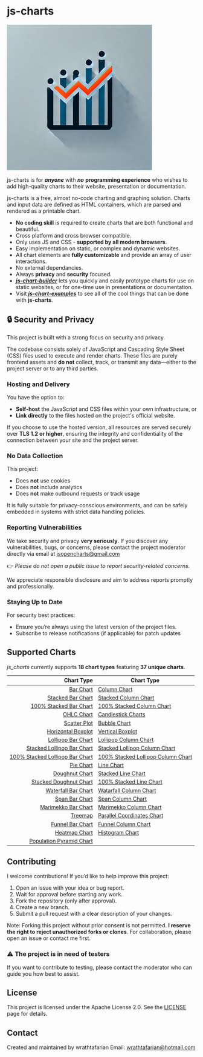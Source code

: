 # js-charts

![js-charts logo](./images/logo/js-charts-logo-medium-384x384.png)

js-charts is for ***anyone*** with ***no*** **programming experience** who wishes to add high-quality charts to their website, presentation or documentation.

js-charts is a free, almost no-code charting and graphing solution. Charts and input data are defined as HTML containers, which are parsed and rendered as a printable chart.

- **No coding skill** is required to create charts that are both functional and beautiful.
- Cross platform and cross browser compatible.
- Only uses JS and CSS - **supported by all modern browsers**.
- Easy implementation on static, or complex and dynamic websites.
- All chart elements are **fully customizable** and provide an array of user interactions.
- No external dependancies.
- Always **privacy** and **security** focused.
- ***[js-chart-builder](https://github.com/wrathtafarian/js-chart-builder)*** lets you quickly and easily prototype charts for use on static websites, or for one-time use in presentations or documentation.
- Visit ***[js-chart-examples](https://github.com/wrathtafarian/js-chart-examples)*** to see all of the cool things that can be done with **js-charts**.

## 🔒 Security and Privacy

This project is built with a strong focus on security and privacy.

The codebase consists solely of JavaScript and Cascading Style Sheet (CSS) files used to execute and render charts. These files are purely frontend assets and **do not** collect, track, or transmit any data—either to the project server or to any third parties.

### Hosting and Delivery

You have the option to:

 - **Self-host** the JavaScript and CSS files within your own infrastructure, or
 - **Link directly** to the files hosted on the project's official website.

If you choose to use the hosted version, all resources are served securely over **TLS 1.2 or higher**, ensuring the integrity and confidentiality of the connection between your site and the project server.

### No Data Collection

This project:

 - Does **not** use cookies
 - Does **not** include analytics
 - Does **not** make outbound requests or track usage

It is fully suitable for privacy-conscious environments, and can be safely embedded in systems with strict data handling policies.

### Reporting Vulnerabilities

We take security and privacy **very seriously**. If you discover any vulnerabilities, bugs, or concerns, please contact the project moderator directly via email at jsopencharts@gmail.com

👉 *Please do not open a public issue to report security-related concerns.*

We appreciate responsible disclosure and aim to address reports promptly and professionally.

### Staying Up to Date

For security best practices:

 - Ensure you’re always using the latest version of the project files.
 - Subscribe to release notifications (if applicable) for patch updates


## Supported Charts
_js_charts_ currently supports **18 chart types** featuring **37 unique charts**.

| Chart Type                      | Chart Type                         |
|--------------------------------:|------------------------------------|
| [Bar Chart](/wiki/charts/Bar%20Charts.md)                               | [Column Chart](/wiki/charts/Column%20Charts.md) |
| [Stacked Bar Chart](/wiki/charts/Bar%20Charts.md)                       | [Stacked Column Chart](/wiki/charts/Column%20Charts.md) |
| [100% Stacked Bar Chart](/wiki/charts/Bar%20Charts.md)                  | [100% Stacked Column Chart](/wiki/charts/Column%20Charts.md) |
| [OHLC Chart](/wiki/charts/Open-High-Low-Close%20Charts.md)              | [Candlestick Charts](/wiki/charts/Candlestick%20Charts.md) |
| [Scatter Plot](/wiki/charts/Scatter%20Plot.md)                          | [Bubble Chart](/wiki/charts/Bubble%20Charts.md) |
| [Horizontal Boxplot](/wiki/charts/Box%20Plot.md)                        | [Vertical Boxplot](/wiki/charts/Box%20Plot.md) |
| [Lollipop Bar Chart](/wiki/charts/Lollipop%20Charts.md)                 | [Lollipop Column Chart](/wiki/charts/Lollipop%20Charts.md) |
| [Stacked Lollipop Bar Chart](/wiki/charts/Lollipop%20Charts.md)         | [Stacked Lollipop Column Chart](/wiki/charts/Lollipop%20Charts.md) |
| [100% Stacked Lollipop Bar Chart](/wiki/charts/Lollipop%20Charts.md)    | [100% Stacked Lollipop Column Chart](/wiki/charts/Lollipop%20Charts.md) |
| [Pie Chart](/wiki/charts/Pie%20and%20Doughnut%20Charts.md)              | [Line Chart](/wiki/charts/Line%20Charts.md) |
| [Doughnut Chart](/wiki/charts/Pie%20and%20Doughnut%20Charts.md)         | [Stacked Line Chart](/wiki/charts/Line%20Charts.md) |
| [Stacked Doughnut Chart](/wiki/charts/Pie%20and%20Doughnut%20Charts.md) | [100% Stacked Line Chart](/wiki/charts/Line%20Charts.md) |
| [Waterfall Bar Chart](/wiki/charts/Waterfall%20Chart.md)                | [Watarfall Column Chart](/wiki/charts/Waterfall%20Chart.md) |
| [Span Bar Chart](/wiki/charts/Span%20Chart.md)                          | [Span Column Chart](/wiki/charts/Span%20Chart.md) |
| [Marimekko Bar Chart](/wiki/charts/Mekko%20Charts.md)                   | [Marimekko Column Chart](/wiki/charts/Mekko%20Charts.md) |
| [Treemap](/wiki/charts/Treemaps.md)                                     | [Parallel Coordinates Chart](/wiki/charts/Parallel%20Coordinates%20Charts.md) |
| [Funnel Bar Chart](/wiki/charts/Funnel%20Charts.md)                     | [Funnel Column Chart](/wiki/charts/Funnel%20Charts.md) |
| [Heatmap Chart](/wiki/charts/Heatmaps.md)                               | [Histogram Chart](/wiki/charts/Histograms.md) |
| [Population Pyramid Chart](/wiki/charts/Population%20Pyramid.md)        |                                    |

## Contributing
I welcome contributions! If you’d like to help improve this project:
1. Open an issue with your idea or bug report.
1. Wait for approval before starting any work.
1. Fork the repository (only after approval).
1. Create a new branch.
1. Submit a pull request with a clear description of your changes.

Note: Forking this project without prior consent is not permitted. __I reserve the right to reject unauthorized forks or clones__. For collaboration, please open an issue or contact me first.

### ⚠️ The project is in need of testers

If you want to contribute to testing, please contact the moderator who can guide you how best to assist.

##  License
This project is licensed under the Apache License 2.0. See the [LICENSE](./LICENSE) page for details.

## Contact

Created and maintained by wrathtafarian
    Email: wrathtafarian@hotmail.com